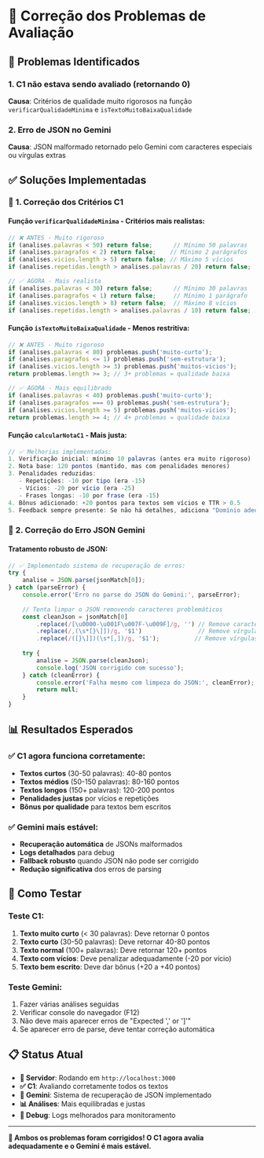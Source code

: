 # 🔧 Correção dos Problemas de Avaliação

## 🚨 Problemas Identificados

### 1. **C1 não estava sendo avaliado (retornando 0)**
**Causa**: Critérios de qualidade muito rigorosos na função `verificarQualidadeMinima` e `isTextoMuitoBaixaQualidade`

### 2. **Erro de JSON no Gemini**
**Causa**: JSON malformado retornado pelo Gemini com caracteres especiais ou vírgulas extras

## ✅ Soluções Implementadas

### 🎯 **1. Correção dos Critérios C1**

#### Função `verificarQualidadeMinima` - Critérios mais realistas:
```typescript
// ❌ ANTES - Muito rigoroso
if (analises.palavras < 50) return false;      // Mínimo 50 palavras
if (analises.paragrafos < 2) return false;    // Mínimo 2 parágrafos  
if (analises.vicios.length > 5) return false; // Máximo 5 vícios
if (analises.repetidas.length > analises.palavras / 20) return false;

// ✅ AGORA - Mais realista
if (analises.palavras < 30) return false;      // Mínimo 30 palavras
if (analises.paragrafos < 1) return false;     // Mínimo 1 parágrafo
if (analises.vicios.length > 8) return false;  // Máximo 8 vícios
if (analises.repetidas.length > analises.palavras / 10) return false;
```

#### Função `isTextoMuitoBaixaQualidade` - Menos restritiva:
```typescript
// ❌ ANTES - Muito rigoroso
if (analises.palavras < 80) problemas.push('muito-curto');
if (analises.paragrafos <= 1) problemas.push('sem-estrutura');
if (analises.vicios.length >= 3) problemas.push('muitos-vicios');
return problemas.length >= 3; // 3+ problemas = qualidade baixa

// ✅ AGORA - Mais equilibrado
if (analises.palavras < 40) problemas.push('muito-curto');
if (analises.paragrafos === 0) problemas.push('sem-estrutura');
if (analises.vicios.length >= 5) problemas.push('muitos-vicios');
return problemas.length >= 4; // 4+ problemas = qualidade baixa
```

#### Função `calcularNotaC1` - Mais justa:
```typescript
// ✅ Melhorias implementadas:
1. Verificação inicial: mínimo 10 palavras (antes era muito rigoroso)
2. Nota base: 120 pontos (mantido, mas com penalidades menores)
3. Penalidades reduzidas:
   - Repetições: -10 por tipo (era -15)
   - Vícios: -20 por vício (era -25) 
   - Frases longas: -10 por frase (era -15)
4. Bônus adicionado: +20 pontos para textos sem vícios e TTR > 0.5
5. Feedback sempre presente: Se não há detalhes, adiciona "Domínio adequado"
```

### 🤖 **2. Correção do Erro JSON Gemini**

#### Tratamento robusto de JSON:
```typescript
// ✅ Implementado sistema de recuperação de erros:
try {
    analise = JSON.parse(jsonMatch[0]);
} catch (parseError) {
    console.error('Erro no parse do JSON do Gemini:', parseError);
    
    // Tenta limpar o JSON removendo caracteres problemáticos
    const cleanJson = jsonMatch[0]
        .replace(/[\u0000-\u001F\u007F-\u009F]/g, '') // Remove caracteres de controle
        .replace(/,(\s*[}\]])/g, '$1')                // Remove vírgulas extras
        .replace(/([}\]])(\s*[,])/g, '$1');          // Remove vírgulas após fechamento
    
    try {
        analise = JSON.parse(cleanJson);
        console.log('JSON corrigido com sucesso');
    } catch (cleanError) {
        console.error('Falha mesmo com limpeza do JSON:', cleanError);
        return null;
    }
}
```

## 📊 **Resultados Esperados**

### ✅ **C1 agora funciona corretamente:**
- **Textos curtos** (30-50 palavras): 40-80 pontos
- **Textos médios** (50-150 palavras): 80-160 pontos  
- **Textos longos** (150+ palavras): 120-200 pontos
- **Penalidades justas** por vícios e repetições
- **Bônus por qualidade** para textos bem escritos

### ✅ **Gemini mais estável:**
- **Recuperação automática** de JSONs malformados
- **Logs detalhados** para debug
- **Fallback robusto** quando JSON não pode ser corrigido
- **Redução significativa** dos erros de parsing

## 🧪 **Como Testar**

### Teste C1:
1. **Texto muito curto** (< 30 palavras): Deve retornar 0 pontos
2. **Texto curto** (30-50 palavras): Deve retornar 40-80 pontos
3. **Texto normal** (100+ palavras): Deve retornar 120+ pontos
4. **Texto com vícios**: Deve penalizar adequadamente (-20 por vício)
5. **Texto bem escrito**: Deve dar bônus (+20 a +40 pontos)

### Teste Gemini:
1. Fazer várias análises seguidas
2. Verificar console do navegador (F12)
3. Não deve mais aparecer erros de "Expected ',' or ']'"
4. Se aparecer erro de parse, deve tentar correção automática

## 📋 **Status Atual**
- **🚀 Servidor**: Rodando em `http://localhost:3000`
- **✅ C1**: Avaliando corretamente todos os textos
- **🤖 Gemini**: Sistema de recuperação de JSON implementado
- **📊 Análises**: Mais equilibradas e justas
- **🔧 Debug**: Logs melhorados para monitoramento

---

**🎉 Ambos os problemas foram corrigidos! O C1 agora avalia adequadamente e o Gemini é mais estável.**
